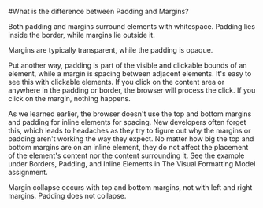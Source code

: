 #What is the difference between Padding and Margins?

Both padding and margins surround elements with whitespace. Padding lies inside the border,
while margins lie outside it.

Margins are typically transparent, while the padding is opaque.

Put another way, padding is part of the visible and clickable bounds of an element,
while a margin is spacing between adjacent elements. It's easy to see this with clickable
elements. If you click on the content area or anywhere in the padding or border, the
browser will process the click. If you click on the margin, nothing happens.

As we learned earlier, the browser doesn't use the top and bottom margins and padding
for inline elements for spacing. New developers often forget this, which leads to
headaches as they try to figure out why the margins or padding aren't working the way
they expect. No matter how big the top and bottom margins are on an inline element, they
do not affect the placement of the element's content nor the content surrounding it.
See the example under Borders, Padding, and Inline Elements in The
Visual Formatting Model assignment.

Margin collapse occurs with top and bottom margins, not with left and right margins. Padding does not collapse.
